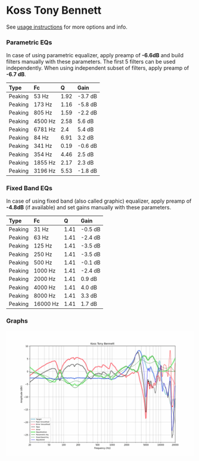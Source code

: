 # Koss Tony Bennett
See [usage instructions](https://github.com/jaakkopasanen/AutoEq#usage) for more options and info.

### Parametric EQs
In case of using parametric equalizer, apply preamp of **-6.6dB** and build filters manually
with these parameters. The first 5 filters can be used independently.
When using independent subset of filters, apply preamp of **-6.7 dB**.

| Type    | Fc      |    Q | Gain    |
|:--------|:--------|:-----|:--------|
| Peaking | 53 Hz   | 1.92 | -3.7 dB |
| Peaking | 173 Hz  | 1.16 | -5.8 dB |
| Peaking | 805 Hz  | 1.59 | -2.2 dB |
| Peaking | 4500 Hz | 2.58 | 5.6 dB  |
| Peaking | 6781 Hz | 2.4  | 5.4 dB  |
| Peaking | 84 Hz   | 6.91 | 3.2 dB  |
| Peaking | 341 Hz  | 0.19 | -0.6 dB |
| Peaking | 354 Hz  | 4.46 | 2.5 dB  |
| Peaking | 1855 Hz | 2.17 | 2.3 dB  |
| Peaking | 3196 Hz | 5.53 | -1.8 dB |

### Fixed Band EQs
In case of using fixed band (also called graphic) equalizer, apply preamp of **-4.8dB**
(if available) and set gains manually with these parameters.

| Type    | Fc       |    Q | Gain    |
|:--------|:---------|:-----|:--------|
| Peaking | 31 Hz    | 1.41 | -0.5 dB |
| Peaking | 63 Hz    | 1.41 | -2.4 dB |
| Peaking | 125 Hz   | 1.41 | -3.5 dB |
| Peaking | 250 Hz   | 1.41 | -3.5 dB |
| Peaking | 500 Hz   | 1.41 | -0.1 dB |
| Peaking | 1000 Hz  | 1.41 | -2.4 dB |
| Peaking | 2000 Hz  | 1.41 | 0.9 dB  |
| Peaking | 4000 Hz  | 1.41 | 4.0 dB  |
| Peaking | 8000 Hz  | 1.41 | 3.3 dB  |
| Peaking | 16000 Hz | 1.41 | 1.7 dB  |

### Graphs
![](./Koss%20Tony%20Bennett.png)